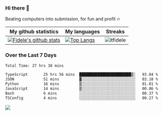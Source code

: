 ### Hi there 👋
<p>Beating computers into submission, for fun and profit 🔥</p>

|My github statistics|My languages|Streaks|
|-|-|-|
|[![Fidele's github stats](https://github-readme-stats.vercel.app/api?username=itfidele&count_private=true&show_icons=true&theme=dark&hide_title=true)](https://github.com/itfidele)|[![Top Langs](https://github-readme-stats.vercel.app/api/top-langs/?username=itfidele&show_icons=true&langs_count=8&theme=dark&layout=compact&hide_title=true)](https://github.com/itfidele)|![itfidele](https://github-readme-streak-stats.herokuapp.com/?user=itfidele&theme=dark)

### Over the Last 7 Days
<!--START_SECTION:waka-->

```txt
Total Time: 27 hrs 38 mins

TypeScript       25 hrs 56 mins  ███████████████████████▒░   93.84 %
JSON             51 mins         ▓░░░░░░░░░░░░░░░░░░░░░░░░   03.10 %
Python           16 mins         ▒░░░░░░░░░░░░░░░░░░░░░░░░   01.01 %
JavaScript       14 mins         ▒░░░░░░░░░░░░░░░░░░░░░░░░   00.86 %
Bash             6 mins          ░░░░░░░░░░░░░░░░░░░░░░░░░   00.37 %
TSConfig         4 mins          ░░░░░░░░░░░░░░░░░░░░░░░░░   00.27 %
```

<!--END_SECTION:waka-->

![](https://komarev.com/ghpvc/?username=itfidele)
